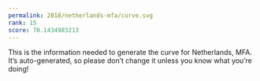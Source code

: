 ```yaml
---
permalink: 2018/netherlands-mfa/curve.svg
rank: 15
score: 70.1434983213
---
```


This is the information needed to generate the curve for Netherlands, MFA. It’s
auto-generated, so please don’t change it unless you know what you’re
doing!
